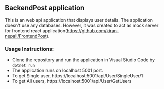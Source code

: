 ## BackendPost application

This is an web api application that displays user details. The application doesn't use any databases. However, it was created to act as mock server for frontend
react application(https://github.com/kiran-nepali/FrontendPost).

### Usage Instructions:
- Clone the repository and run the application in Visual Studio Code by `dotnet run`
- The application runs on localhost 5001 port.
- To get Single user, https://localhost:5001/api/User/SingleUser/1
- To get All users, https://localhost:5001/api/User/GetUsers
